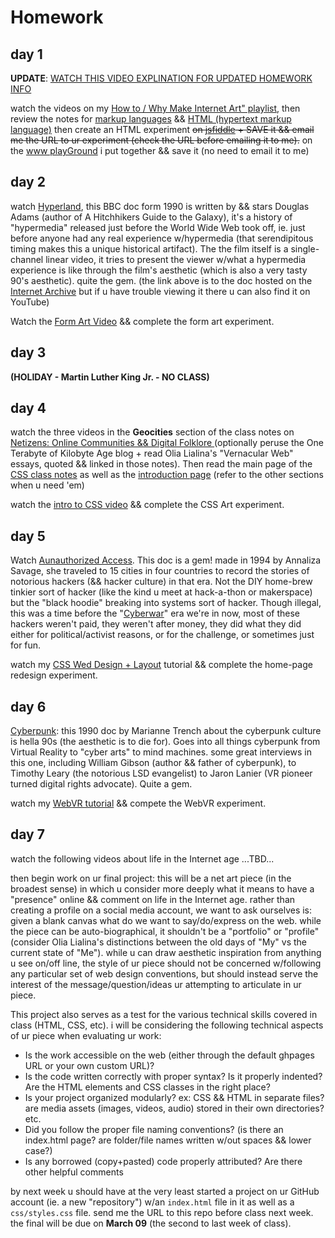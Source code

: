 # Homework

## day 1

**UPDATE**: [WATCH THIS VIDEO EXPLINATION FOR UPDATED HOMEWORK INFO](https://www.youtube.com/watch?v=HVJO_BwQ6A4)

watch the videos on my [How to / Why Make Internet Art" playlist](https://www.youtube.com/watch?v=0DZ0wBjFKg4&list=PLoQrXDiSBWYHqUGdQkojL9jj9iIUtS0ct), then review the notes for [markup languages](https://github.com/nbriz/intro2netart/blob/master/notes/markup/README.md) && [HTML (hypertext markup language)](https://github.com/nbriz/intro2netart/blob/master/notes/html/README.md) then create an HTML experiment ~~on [jsfiddle](https://jsfiddle.net/) + SAVE it && email me the URL to ur experiment (check the URL before emailing it to me).~~ on the [www playGround](http://67.205.128.6/) i put together && save it (no need to email it to me)

## day 2

watch [Hyperland](https://archive.org/details/DouglasAdams-Hyperland), this BBC doc form 1990 is written by && stars Douglas Adams (author of A Hitchhikers Guide to the Galaxy), it's a history of "hypermedia" released just before the World Wide Web took off, ie. just before anyone had any real experience w/hypermedia (that serendipitous timing makes this a unique historical artifact). The the film itself is a single-channel linear video, it tries to present the viewer w/what a hypermedia experience is like through the film's aesthetic (which is also a very tasty 90's aesthetic). quite the gem. (the link above is to the doc hosted on the [Internet Archive](https://vimeo.com/59207751) but if u have trouble viewing it there u can also find it on YouTube)

Watch the [Form Art Video](https://youtu.be/N0KpmV9CDfg) && complete the form art experiment.

## day 3

**(HOLIDAY - Martin Luther King Jr. - NO CLASS)**

## day 4

watch the three videos in the **Geocities** section of the class notes on [Netizens: Online Communities && Digital Folklore ](https://github.com/nbriz/intro2netart/blob/master/notes/netizens/README.md) (optionally peruse the One Terabyte of Kilobyte Age blog +  read Olia Lialina's "Vernacular Web" essays, quoted && linked in those notes). Then read the main page of the [CSS class notes](https://github.com/nbriz/intro2netart/blob/master/notes/css/README.md) as well as the [introduction page](https://github.com/nbriz/intro2netart/blob/master/notes/css/basics.md) (refer to the other sections when u need 'em)

watch the [intro to CSS video](https://youtu.be/q71m_mHGSDw) && complete the CSS Art experiment.

## day 5

Watch [Aunauthorized Access](https://archive.org/details/UnauthorizedAccess). This doc is a gem! made in 1994 by Annaliza Savage, she traveled to 15 cities in four countries to record the stories of notorious hackers (&& hacker culture) in that era. Not the DIY home-brew tinkier sort of hacker (like the kind u meet at hack-a-thon or makerspace) but the "black hoodie" breaking into systems sort of hacker. Though illegal, this was a time before the "[Cyberwar](https://www.viceland.com/en_us/show/cyberwar)" era we're in now, most of these hackers weren't paid, they weren't after money, they did what they did either for political/activist reasons, or for the challenge, or sometimes just for fun.

watch my [CSS Wed Design + Layout](https://youtu.be/9S0xxJhRI-E ) tutorial && complete the home-page redesign experiment.


## day 6

[Cyberpunk](https://archive.org/details/cyberpunk_201410): this 1990 doc by Marianne Trench about the cyberpunk culture is hella 90s (the aesthetic is to die for). Goes into all things cyberpunk from Virtual Reality to "cyber arts" to mind machines. some great interviews in this one, including William Gibson (author && father of cyberpunk), to Timothy Leary (the notorious LSD evangelist) to Jaron Lanier (VR pioneer turned digital rights advocate). Quite a gem.

watch my [WebVR tutorial](https://youtu.be/0OAtOwGXz4s) && compete the WebVR experiment.


## day 7

watch the following videos about life in the Internet age ...TBD...

then begin work on ur final project: this will be a net art piece (in the broadest sense) in which u consider more deeply what it means to have a "presence" online && comment on life in the Internet age. rather than creating a profile on a social media account, we want to ask ourselves is: given a blank canvas what do we want to say/do/express on the web. while the piece can be auto-biographical, it shouldn't be a "portfolio" or "profile" (consider Olia Lialina's distinctions between the old days of "My" vs the current state of "Me"). while u can draw aesthetic inspiration from anything u see on/off line, the style of ur piece should not be concerned w/following any particular set of web design conventions, but should instead serve the interest of the message/question/ideas ur attempting to articulate in ur piece.

This project also serves as a test for the various technical skills covered in class (HTML, CSS, etc). i will be considering the following technical aspects of ur piece when evaluating ur work:

- Is the work accessible on the web (either through the default ghpages URL or your own custom URL)?
- Is the code written correctly with proper syntax? Is it properly indented? Are the HTML elements and CSS classes in the right place?
- Is your project organized modularly? ex: CSS && HTML in separate files? are media assets (images, videos, audio) stored in their own directories? etc.
- Did you follow the proper file naming conventions? (is there an index.html page? are folder/file names written w/out spaces && lower case?)
- Is any borrowed (copy+pasted) code properly attributed? Are there other helpful comments

by next week u should have at the very least started a project on ur GitHub account (ie. a new "repository") w/an `index.html` file in it as well as a `css/styles.css` file. send me the URL to this repo before class next week. the final will be due on **March 09** (the second to last week of class).
